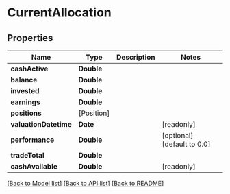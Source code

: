 # CurrentAllocation

## Properties
Name | Type | Description | Notes
------------ | ------------- | ------------- | -------------
**cashActive** | **Double** |  | 
**balance** | **Double** |  | 
**invested** | **Double** |  | 
**earnings** | **Double** |  | 
**positions** | [Position] |  | 
**valuationDatetime** | **Date** |  | [readonly] 
**performance** | **Double** |  | [optional] [default to 0.0]
**tradeTotal** | **Double** |  | 
**cashAvailable** | **Double** |  | [readonly] 

[[Back to Model list]](../README.md#documentation-for-models) [[Back to API list]](../README.md#documentation-for-api-endpoints) [[Back to README]](../README.md)


